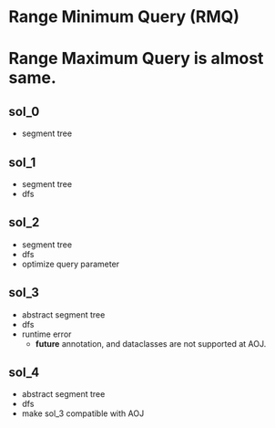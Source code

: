 # Range Minimum Query (RMQ)

# Range Maximum Query is almost same.

## sol_0
- segment tree


## sol_1
- segment tree 
- dfs


## sol_2
- segment tree 
- dfs 
- optimize query parameter


## sol_3
- abstract segment tree
- dfs
- runtime error
  - __future__ annotation, and dataclasses are not supported at AOJ.


## sol_4
- abstract segment tree 
- dfs
- make sol_3 compatible with AOJ

